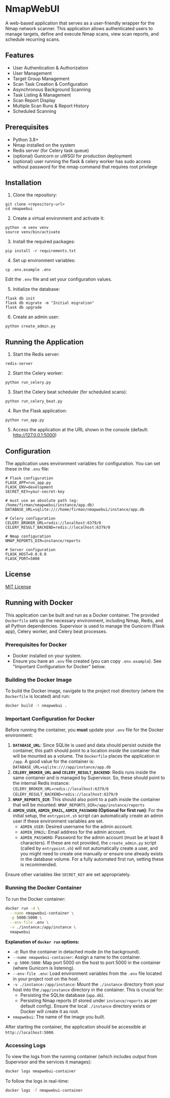 # NmapWebUI

A web-based application that serves as a user-friendly wrapper for the Nmap network scanner. This application allows authenticated users to manage targets, define and execute Nmap scans, view scan reports, and schedule recurring scans.

## Features

- User Authentication & Authorization
- User Management
- Target Group Management
- Scan Task Creation & Configuration
- Asynchronous Background Scanning
- Task Listing & Management
- Scan Report Display
- Multiple Scan Runs & Report History
- Scheduled Scanning

## Prerequisites

- Python 3.8+
- Nmap installed on the system
- Redis server (for Celery task queue)
- (optional) Gunicorn or uWSGI for production deployment
- (optional) user running the flask & celery worker has sudo access without password for the nmap command that requires root privilege

## Installation

1. Clone the repository:
```
git clone <repository-url>
cd nmapwebui
```

2. Create a virtual environment and activate it:
```
python -m venv venv
source venv/bin/activate
```

3. Install the required packages:
```
pip install -r requirements.txt
```

4. Set up environment variables:
```
cp .env.example .env
```
Edit the `.env` file and set your configuration values.

5. Initialize the database:
```
flask db init
flask db migrate -m "Initial migration"
flask db upgrade
```

6. Create an admin user:
```
python create_admin.py
```

## Running the Application

1. Start the Redis server:
```
redis-server
```

2. Start the Celery worker:
```
python run_celery.py
```

3. Start the Celery beat scheduler (for scheduled scans):
```
python run_celery_beat.py
```

4. Run the Flask application:
```
python run_app.py
```

5. Access the application at the URL shown in the console (default: http://127.0.0.1:5000)

## Configuration

The application uses environment variables for configuration. You can set these in the `.env` file:

```
# Flask configuration
FLASK_APP=run_app.py
FLASK_ENV=development
SECRET_KEY=your-secret-key

# must use an absolute path (eg: /home/firman/nmapwebui/instance/app.db)
DATABASE_URL=sqlite:////home/firman/nmapwebui/instance/app.db

# Celery configuration
CELERY_BROKER_URL=redis://localhost:6379/0
CELERY_RESULT_BACKEND=redis://localhost:6379/0

# Nmap configuration
NMAP_REPORTS_DIR=instance/reports

# Server configuration
FLASK_HOST=0.0.0.0
FLASK_PORT=5000
```

## License

[MIT License](LICENSE)

## Running with Docker

This application can be built and run as a Docker container. The provided `Dockerfile` sets up the necessary environment, including Nmap, Redis, and all Python dependencies. Supervisor is used to manage the Gunicorn (Flask app), Celery worker, and Celery beat processes.

### Prerequisites for Docker

- Docker installed on your system.
- Ensure you have an `.env` file created (you can copy `.env.example`). See "Important Configuration for Docker" below.

### Building the Docker Image

To build the Docker image, navigate to the project root directory (where the `Dockerfile` is located) and run:

```bash
docker build -t nmapwebui .
```

### Important Configuration for Docker

Before running the container, you **must** update your `.env` file for the Docker environment:

1.  **`DATABASE_URL`**: Since SQLite is used and data should persist outside the container, this path should point to a location *inside* the container that will be mounted as a volume. The `Dockerfile` places the application in `/app`. A good value for the container is:
    `DATABASE_URL=sqlite:////app/instance/app.db`
2.  **`CELERY_BROKER_URL` and `CELERY_RESULT_BACKEND`**: Redis runs inside the same container and is managed by Supervisor. So, these should point to the internal Redis instance:
    `CELERY_BROKER_URL=redis://localhost:6379/0`
    `CELERY_RESULT_BACKEND=redis://localhost:6379/0`
3.  **`NMAP_REPORTS_DIR`**: This should also point to a path inside the container that will be mounted:
    `NMAP_REPORTS_DIR=/app/instance/reports`
4.  **`ADMIN_USER`, `ADMIN_EMAIL`, `ADMIN_PASSWORD` (Optional for first run)**: For the initial setup, the `entrypoint.sh` script can automatically create an admin user if these environment variables are set.
    -   `ADMIN_USER`: Desired username for the admin account.
    -   `ADMIN_EMAIL`: Email address for the admin account.
    -   `ADMIN_PASSWORD`: Password for the admin account (must be at least 8 characters).
    If these are not provided, the `create_admin.py` script (called by `entrypoint.sh`) will not automatically create a user, and you might need to create one manually or ensure one already exists in the database volume. For a fully automated first run, setting these is recommended.

Ensure other variables like `SECRET_KEY` are set appropriately.

### Running the Docker Container

To run the Docker container:

```bash
docker run -d \
  --name nmapwebui-container \
  -p 5000:5000 \
  --env-file .env \
  -v ./instance:/app/instance \
  nmapwebui
```

**Explanation of `docker run` options:**

-   `-d`: Run the container in detached mode (in the background).
-   `--name nmapwebui-container`: Assign a name to the container.
-   `-p 5000:5000`: Map port 5000 on the host to port 5000 in the container (where Gunicorn is listening).
-   `--env-file .env`: Load environment variables from the `.env` file located in your project root on the host.
-   `-v ./instance:/app/instance`: Mount the `./instance` directory from your host into the `/app/instance` directory in the container. This is crucial for:
    -   Persisting the SQLite database (`app.db`).
    -   Persisting Nmap reports (if stored under `instance/reports` as per default config).
    Ensure the local `./instance` directory exists or Docker will create it as root.
-   `nmapwebui`: The name of the image you built.

After starting the container, the application should be accessible at `http://localhost:5000`.

### Accessing Logs

To view the logs from the running container (which includes output from Supervisor and the services it manages):

```bash
docker logs nmapwebui-container
```

To follow the logs in real-time:

```bash
docker logs -f nmapwebui-container
```
